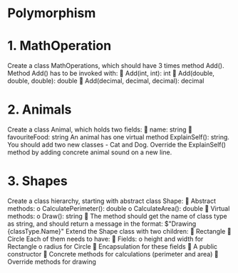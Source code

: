 # Polymorphism

# 1. MathOperation
Create a class MathOperations, which should have 3 times method Add(). Method Add() has to be invoked with:
 Add(int, int): int
 Add(double, double, double): double
 Add(decimal, decimal, decimal): decimal

# 2. Animals
Create a class Animal, which holds two fields:
 name: string
 favouriteFood: string
An animal has one virtual method ExplainSelf(): string.
You should add two new classes - Cat and Dog. Override the ExplainSelf() method by adding concrete animal 
sound on a new line.

# 3. Shapes
Create a class hierarchy, starting with abstract class Shape:
 Abstract methods:
o CalculatePerimeter(): double
o CalculateArea(): double
 Virtual methods:
o Draw(): string
 The method should get the name of class type as string, and should 
return a message in the format: $"Drawing {classType.Name}"
Extend the Shape class with two children:
 Rectangle
 Circle
Each of them needs to have: 
 Fields: 
o height and width for Rectangle
o radius for Circle
 Encapsulation for these fields
 A public constructor 
 Concrete methods for calculations (perimeter and area)
 Override methods for drawing 
